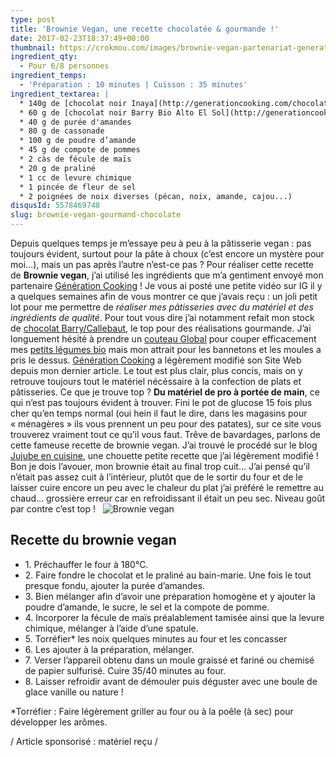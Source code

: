 ```yaml
---
type: post
title: 'Brownie Vegan, une recette chocolatée & gourmande !'
date: 2017-02-23T18:37:49+00:00
thumbnail: https://crokmou.com/images/brownie-vegan-partenariat-generation-cooking-crokmou-blog-belge-cuisine-voyage-1.jpg
ingredient_qty:
  - Pour 6/8 personnes
ingredient_temps:
  - 'Préparation : 10 minutes | Cuisson : 35 minutes'
ingredient_textarea: |
  * 140g de [chocolat noir Inaya](http://generationcooking.com/chocolat-de-couvertures-de-grandes-origines/3232-chocolat-noir-65-inaya-1-kg.html)
  * 60 g de [chocolat noir Barry Bio Alto El Sol](http://generationcooking.com/chocolat-de-couvertures-de-grandes-origines/3065-chocolat-bio-alto-el-sol-65-pistoles-2-kg-barry.html)
  * 40 g de purée d'amandes
  * 80 g de cassonade
  * 100 g de poudre d’amande
  * 45 g de compote de pommes
  * 2 càs de fécule de maïs
  * 20 g de praliné
  * 1 cc de levure chimique
  * 1 pincée de fleur de sel
  * 2 poignées de noix diverses (pécan, noix, amande, cajou...)
disqusId: 5578469748
slug: brownie-vegan-gourmand-chocolate
---
```


Depuis quelques temps je m’essaye peu à peu à la pâtisserie vegan : pas toujours évident, surtout pour la pâte à choux (c’est encore un mystère pour moi…), mais un pas après l’autre n’est-ce pas ? Pour réaliser cette recette de **Brownie vegan**, j’ai utilisé les ingrédients que m’a gentiment envoyé mon partenaire [Génération Cooking](http://generationcooking.com/) ! Je vous ai posté une petite vidéo sur IG il y a quelques semaines afin de vous montrer ce que j’avais reçu : un joli petit lot pour me permettre de _réaliser mes pâtisseries avec du matériel et des ingrédients de qualité_. Pour tout vous dire j’ai notamment refait mon stock de [chocolat Barry/Callebaut](http://generationcooking.com/177-chocolats-et-cacao), le top pour des réalisations gourmande. J’ai longuement hésité à prendre un [couteau Global](http://generationcooking.com/12-couteaux-global) pour couper efficacement mes [petits légumes bio](http://www.crokmou.com/2016/12/lheureux-nouveau-paniers-de-fruits-legumes-a-bruxelles) mais mon attrait pour les bannetons et les moules a pris le dessus. [Génération Cooking](http://www.crokmou.com/2014/02/generation-cooking) a légèrement modifié son Site Web depuis mon dernier article. Le tout est plus clair, plus concis, mais on y retrouve toujours tout le matériel nécéssaire à la confection de plats et pâtisseries. Ce que je trouve top ? **Du matériel de pro à portée de main**, ce qui n’est pas toujours évident à trouver. Fini le pot de glucose 15 fois plus cher qu’en temps normal (oui hein il faut le dire, dans les magasins pour « ménagères » ils vous prennent un peu pour des patates), sur ce site vous trouverez vraiment tout ce qu’il vous faut. Trêve de bavardages, parlons de cette fameuse recette de brownie vegan. J’ai trouvé le procédé sur le blog [Jujube en cuisine](http://www.jujube-en-cuisine.fr/brownie-aux-noix-sans-lactose-sans-gluten-et-sans-oeufs-vegan/), une chouette petite recette que j’ai légèrement modifié ! Bon je dois l’avouer, mon brownie était au final trop cuit… J’ai pensé qu’il n’était pas assez cuit à l’intérieur, plutôt que de le sortir du four et de le laisser cuire encore un peu avec le chaleur du plat j’ai préféré le remettre au chaud… grossière erreur car en refroidissant il était un peu sec. Niveau goût par contre c’est top !   ![Brownie vegan](http://www.crokmou.com/wp-content/uploads/2017/02/brownie-vegan-partenariat-generation-cooking-crokmou-blog-belge-cuisine-voyage-4.jpg)

## **Recette du brownie vegan**

* 1\. Préchauffer le four à 180°C.
* 2\. Faire fondre le chocolat et le praliné au bain-marie. Une fois le tout presque fondu, ajouter la purée d’amandes.
* 3\. Bien mélanger afin d’avoir une préparation homogène et y ajouter la poudre d’amande, le sucre, le sel et la compote de pomme.
* 4\. Incorporer la fécule de maïs préalablement tamisée ainsi que la levure chimique, mélanger à l’aide d’une spatule.
* 5\. Torréfier* les noix quelques minutes au four et les concasser
* 6\. Les ajouter à la préparation, mélanger.
* 7\. Verser l’appareil obtenu dans un moule graissé et fariné ou chemisé de papier sulfurisé. Cuire 35/40 minutes au four.
* 8\. Laisser refroidir avant de démouler puis déguster avec une boule de glace vanille ou nature !

*Torréfier : Faire légèrement griller au four ou à la poêle (à sec) pour développer les arômes.

/ Article sponsorisé : matériel reçu /